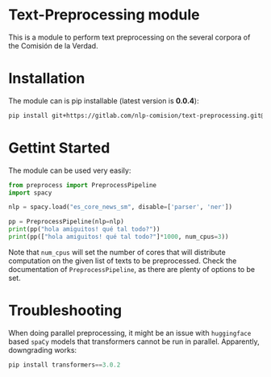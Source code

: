 # Text-Preprocessing module

This is a module to perform text preprocessing on the several corpora of the Comisión de la Verdad.

# Installation

The module can is pip installable (latest version is **0.0.4**):

```zsh
pip install git+https://gitlab.com/nlp-comision/text-preprocessing.git@v0.0.4
```

# Gettint Started

The module can be used very easily:

```python
from preprocess import PreprocessPipeline
import spacy

nlp = spacy.load("es_core_news_sm", disable=['parser', 'ner'])

pp = PreprocessPipeline(nlp=nlp)
print(pp("hola amiguitos! qué tal todo?"))
print(pp(["hola amiguitos! qué tal todo?"]*1000, num_cpus=3))
```

Note that `num_cpus` will set the number of cores that will distribute computation on the given list of texts to be preprocessed. Check the documentation of `PreprocessPipeline`, as there are plenty of options to be set.

# Troubleshooting

When doing parallel preprocessing, it might be an issue with `huggingface` based `spaCy` models that transformers cannot be run in parallel. Apparently, downgrading works:

```python
pip install transformers==3.0.2
```
